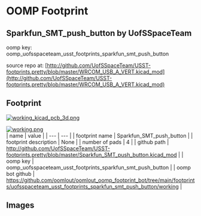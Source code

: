 # OOMP Footprint  
## Sparkfun_SMT_push_button  by UofSSpaceTeam  
  
oomp key: oomp_uofsspaceteam_usst_footprints_sparkfun_smt_push_button  
  
source repo at: [http://github.com/UofSSpaceTeam/USST-footprints.pretty/blob/master/WRCOM_USB_A_VERT.kicad_mod](http://github.com/UofSSpaceTeam/USST-footprints.pretty/blob/master/WRCOM_USB_A_VERT.kicad_mod)  
## Footprint  
  
[![working_kicad_pcb_3d.png](working_kicad_pcb_3d_600.png)](working_kicad_pcb_3d.png)  
  
[![working.png](working_600.png)](working.png)  
| name | value | 
| --- | --- | 
| footprint name | Sparkfun_SMT_push_button | 
| footprint description | None | 
| number of pads | 4 | 
| github path | http://github.com/UofSSpaceTeam/USST-footprints.pretty/blob/master/Sparkfun_SMT_push_button.kicad_mod | 
| oomp key | oomp_uofsspaceteam_usst_footprints_sparkfun_smt_push_button | 
| oomp bot github | https://github.com/oomlout/oomlout_oomp_footprint_bot/tree/main/footprints/uofsspaceteam_usst_footprints_sparkfun_smt_push_button/working | 
## Images  
